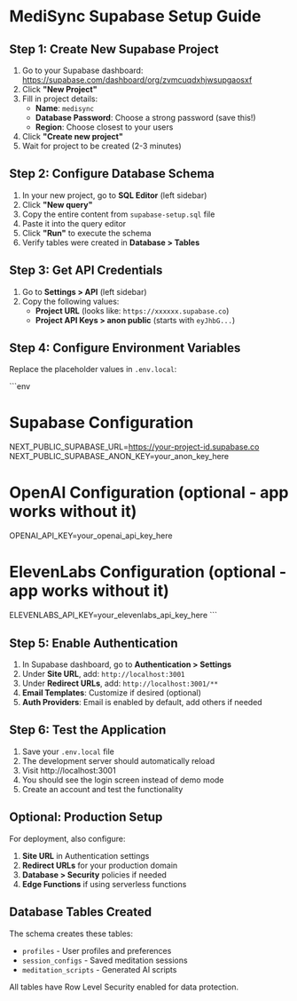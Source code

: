 # MediSync Supabase Setup Guide

## Step 1: Create New Supabase Project

1. Go to your Supabase dashboard: https://supabase.com/dashboard/org/zvmcuqdxhjwsupgaosxf
2. Click **"New Project"**
3. Fill in project details:
   - **Name**: `medisync`
   - **Database Password**: Choose a strong password (save this!)
   - **Region**: Choose closest to your users
4. Click **"Create new project"**
5. Wait for project to be created (2-3 minutes)

## Step 2: Configure Database Schema

1. In your new project, go to **SQL Editor** (left sidebar)
2. Click **"New query"**
3. Copy the entire content from `supabase-setup.sql` file
4. Paste it into the query editor
5. Click **"Run"** to execute the schema
6. Verify tables were created in **Database > Tables**

## Step 3: Get API Credentials

1. Go to **Settings > API** (left sidebar)
2. Copy the following values:
   - **Project URL** (looks like: `https://xxxxxx.supabase.co`)
   - **Project API Keys > anon public** (starts with `eyJhbG...`)

## Step 4: Configure Environment Variables

Replace the placeholder values in `.env.local`:

\`\`\`env
# Supabase Configuration
NEXT_PUBLIC_SUPABASE_URL=https://your-project-id.supabase.co
NEXT_PUBLIC_SUPABASE_ANON_KEY=your_anon_key_here

# OpenAI Configuration (optional - app works without it)
OPENAI_API_KEY=your_openai_api_key_here

# ElevenLabs Configuration (optional - app works without it)
ELEVENLABS_API_KEY=your_elevenlabs_api_key_here
\`\`\`

## Step 5: Enable Authentication

1. In Supabase dashboard, go to **Authentication > Settings**
2. Under **Site URL**, add: `http://localhost:3001`
3. Under **Redirect URLs**, add: `http://localhost:3001/**`
4. **Email Templates**: Customize if desired (optional)
5. **Auth Providers**: Email is enabled by default, add others if needed

## Step 6: Test the Application

1. Save your `.env.local` file
2. The development server should automatically reload
3. Visit http://localhost:3001
4. You should see the login screen instead of demo mode
5. Create an account and test the functionality

## Optional: Production Setup

For deployment, also configure:

1. **Site URL** in Authentication settings
2. **Redirect URLs** for your production domain
3. **Database > Security** policies if needed
4. **Edge Functions** if using serverless functions

## Database Tables Created

The schema creates these tables:
- `profiles` - User profiles and preferences
- `session_configs` - Saved meditation sessions
- `meditation_scripts` - Generated AI scripts

All tables have Row Level Security enabled for data protection.